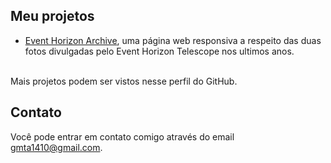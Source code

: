 <!--
# Olá!

Eu sou o Gabriel Accetta, estudante do segundo período de Sistemas de Informação na <a href="https://www.unilasalle.edu.br/rj">UniLaSalle-RJ</a>.
-->

## Meu projetos

* [Event Horizon Archive](https://gabscrobson.github.io/eventHorizonArchive), uma página web responsiva a respeito das duas fotos divulgadas pelo Event Horizon Telescope nos ultimos anos.

<br>Mais projetos podem ser vistos nesse perfil do GitHub.

## Contato

Você pode entrar em contato comigo através do email <gmta1410@gmail.com>.
